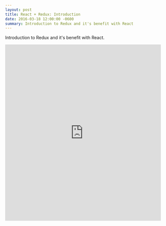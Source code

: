 ```yaml
---
layout: post
title: React + Redux: Introduction
date: 2016-03-18 12:00:00 -0600
summary: Introduction to Redux and it's benefit with React
---
```


Introduction to Redux and it's benefit with React.

<iframe src="https://docs.google.com/presentation/d/1oZEPuuzUnVojlEMGpDoxONzMaLHnQ8CoR-MJKo62nfw/embed?start=false&loop=false&delayms=3000" frameborder="0" width="100%" height="569" allowfullscreen="true" mozallowfullscreen="true" webkitallowfullscreen="true"></iframe>
